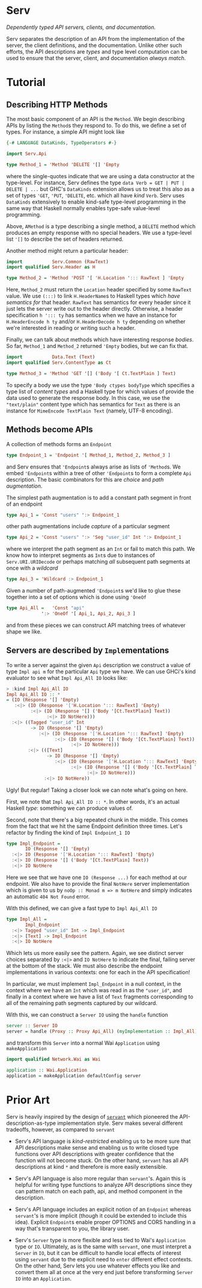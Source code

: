 
# Serv

*Dependently typed API servers, clients, and documentation.*

Serv separates the description of an API from the implementation of the server,
the client definitions, and the documentation. Unlike other such efforts, the
API descriptions are *types* and type level computation can be used to ensure
that the server, client, and documentation *always match*.

# Tutorial

## Describing HTTP Methods

The most basic component of an API is the `Method`. We begin describing APIs by
listing the `Method`s they respond to. To do this, we define a set of types. For
instance, a simple API might look like

```haskell
{-# LANGUAGE DataKinds, TypeOperators #-}

import Serv.Api

type Method_1 = 'Method 'DELETE '[] 'Empty
```

where the single-quotes indicate that we are using a data constructor at the
type-level. For instance, Serv defines the type `data Verb = GET | PUT | DELETE
| ...` but GHC's `DataKinds` extension allows us to treat this also as a set of
types `'GET`, `'PUT`, `'DELETE`, etc. which all have *kind* `Verb`. Serv uses
`DataKinds` extensively to enable kind-safe type-level programming in the same
way that Haskell normally enables type-safe value-level programming.

Above, `AMethod` is a type describing a single method, a `DELETE` method which
produces an empty response with no special headers. We use a type-level list
`'[]` to describe the set of headers returned.

Another method might return a particular header:

```haskell
import           Serv.Common (RawText)
import qualified Serv.Header as H

type Method_2 = 'Method 'POST '[ 'H.Location '::: RawText ] 'Empty
```

Here, `Method_2` must return the `Location` header specified by some `RawText`
value. We use `(:::)` to link `H.HeaderName`s to Haskell types which *have
semantics for* that header. `RawText` has semantics for every header since it
just lets the server write out to the header directly. Otherwise, a header
specification `h '::: ty` has semantics when we have an instance for
`H.HeaderEncode h ty` and/or `H.HeaderDecode h ty` depending on whether we're
interested in reading or writing such a header.

Finally, we can talk about methods which have interesting response *bodies*. So
far, `Method_1` and `Method_2` returned `'Empty` bodies, but we can fix that.

```haskell
import           Data.Text (Text)
import qualified Serv.ContentType as Ct

type Method_3 = 'Method 'GET '[] ('Body '[ Ct.TextPlain ] Text)
```

To specify a body we use the type `'Body ctypes bodyType` which specifies a type
list of *content types* and a Haskell type for which values of provide the data
used to generate the response body. In this case, we use the `"text/plain"`
content type which has semantics for `Text` as there is an instance for
`MimeEncode TextPlain Text` (namely, UTF-8 encoding).

## Methods become APIs

A collection of methods forms an `Endpoint`

```haskell
type Endpoint_1 = 'Endpoint '[ Method_1, Method_2, Method_3 ]
```

and Serv ensures that `'Endpoint`s always arise as lists of `'Method`s. We embed
`'Endpoint`s within a tree of other `'Endpoint`s to form a complete `Api`
description. The basic combinators for this are *choice* and *path augmentation*.

The simplest path augmentation is to add a constant path segment in front of an
endpoint

```haskell
type Api_1 = 'Const "users" ':> Endpoint_1
```

other path augmentations include *capture* of a particular segment

```haskell
type Api_2 = 'Const "users" ':> 'Seg "user_id" Int ':> Endpoint_1
```

where we interpret the path segment as an `Int` or fail to match this path. We
know how to interpret segments as `Int`s due to instances of
`Serv.URI.URIDecode` or perhaps matching *all* subsequent path segments at once
with a *wildcard*

```haskell
type Api_3 = 'Wildcard :> Endpoint_1
```

Given a number of path-augmented `'Endpoint`s we'd like to glue these together
into a set of options which is done using `'OneOf`

```haskell
type Api_All =   'Const "api"
             ':> 'OneOf '[ Api_1, Api_2, Api_3 ]
```

and from these pieces we can construct API matching trees of whatever shape we
like.

## Servers are described by `Impl`ementations

To write a server against the given `Api` description we construct a value of
type `Impl api m` for the particular `Api` type we have. We can use GHCi's kind
evaluator to see what `Impl Api_All IO` looks like:

```haskell
> :kind Impl Api_All IO
Impl Api_All IO :: *
= (IO (Response '[] 'Empty)
   :<|> (IO (Response '['H.Location '::: RawText] 'Empty)
         :<|> (IO (Response '[] ('Body '[Ct.TextPlain] Text))
               :<|> IO NotHere)))
  :<|> ((Tagged "user_id" Int
         -> IO (Response '[] 'Empty)
            :<|> (IO (Response '['H.Location '::: RawText] 'Empty)
                  :<|> (IO (Response '[] ('Body '[Ct.TextPlain] Text))
                        :<|> IO NotHere)))
        :<|> (([Text]
               -> IO (Response '[] 'Empty)
                  :<|> (IO (Response '['H.Location '::: RawText] 'Empty)
                        :<|> (IO (Response '[] ('Body '[Ct.TextPlain] Text))
                              :<|> IO NotHere)))
              :<|> IO NotHere))
```

Ugly! But regular! Taking a closer look we can note what's going on here.

First, we note that `Impl Api_All IO :: *`. In other words, it's an actual
Haskell *type*: something we can produce values of.

Second, note that there's a big repeated chunk in the middle. This comes from
the fact that we hit the same Endpoint definition three times. Let's refactor by
finding the kind of `Impl Endpoint_1 IO`

```haskell
type Impl_Endpoint =
       IO (Response '[] 'Empty)
  :<|> IO (Response '['H.Location '::: RawText] 'Empty)
  :<|> IO (Response '[] ('Body '[Ct.TextPlain] Text))
  :<|> IO NotHere
```

Here we see that we have one `IO (Response ...)` for each method at our
endpoint. We also have to provide the final `NotHere` server implementation
which is given to us by `noOp :: Monad m => m NotHere` and simply indicates an
automatic `404 Not Found` error.

With this defined, we can give a fast type to `Impl Api_All IO`

```haskell
type Impl_All =
       Impl_Endpoint
  :<|> Tagged "user_id" Int -> Impl_Endpoint
  :<|> [Text] -> Impl_Endpoint
  :<|> IO NotHere
```

Which lets us more easily see the pattern. Again, we see distinct server choices
separated by `:<|>` and `IO NotHere` to indicate the final, failing server at
the bottom of the stack. We must also describe the endpoint implementations in
various contexts: one for each in the API specification!

In particular, we must implement `Impl_Endpoint` in a null context, in the
context where we have an `Int` which was read in as the `"user_id"`, and finally
in a context where we have a list of `Text` fragments corresponding to all of
the remaining path segments captured by our wildcard.

With this, we can construct a `Server IO` using the `handle` function

```haskell
server :: Server IO
server = handle (Proxy :: Proxy Api_All) (myImplementation :: Impl_All)
```

and transform this `Server` into a normal Wai `Application` using
`makeApplication`

```haskell
import qualified Network.Wai as Wai

application :: Wai.Application
application = makeApplication defaultConfig server
```

# Prior Art

Serv is heavily inspired by the design of
[`servant`](https://hackage.haskell.org/package/servant) which pioneered the
API-description-as-type implementation style. Serv makes several different
tradeoffs, however, as compared to `servant`

- Serv's API language is *kind-restricted* enabling us to be more sure that API
  descriptions make sense and enabling us to write closed type functions over
  API descriptions with greater confidence that the function will not become
  stuck. On the other hand, `servant` has all API descriptions at kind `*` and
  therefore is more easily extensible.

- Serv's API language is also more regular than `servant`'s. Again this is
  helpful for writing type functions to analyze API descriptions since they
  can pattern match on each path, api, and method component in the description.

- Serv's API language includes an explicit notion of an `Endpoint` whereas
  `servant`'s is more implicit (though it could be extended to include this
  idea). Explicit `Endpoint`s enable proper OPTIONS and CORS handling in a way
  that's transparent to you, the library user.

- Serv's `Server` type is more flexible and less tied to Wai's `Application`
  type or `IO`. Ultimately, as is the same with `servant`, one must interpret a
  `Server` in `IO`, but it can be difficult to handle local effects of interest
  using `servant` due to the explicit need to `enter` different effect contexts.
  On the other hand, Serv lets you use whatever effects you like and convert
  them all at once at the very end just before transforming `Server IO` into an
  `Application`.
